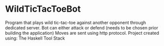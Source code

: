 # WildTicTacToeBot

Program that plays wild tic-tac-toe against another opponent through dedicated server.
Bot can either attack or defend (needs to be chosen prior building the application)
Moves are sent using http protocol.
Project created using: The Haskell Tool Stack
